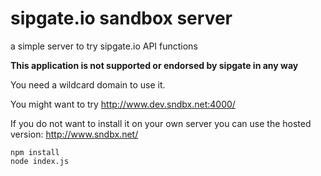 # sipgate.io sandbox server

a simple server to try sipgate.io API functions

__This application is not supported or endorsed by sipgate in any way__

You need a wildcard domain to use it.

You might want to try http://www.dev.sndbx.net:4000/

If you do not want to install it on your own server you can use the hosted version: http://www.sndbx.net/

```
npm install
node index.js
```

